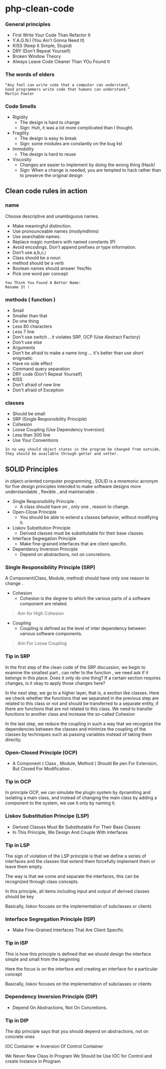 # php-clean-code

### General principles

- First Write Your Code Than Refactor It
- Y.A.G.N.I (You Ain't Gonna Need It)
- KISS (Keep It Simple, Stupid)
- DRY (Don't Repeat Yourself)
- Broken Window Theory
- Always Leave Code Cleaner Than YOu Found It

### The words of elders

```
“Any fool can write code that a computer can understand.
Good programmers write code that humans can understand.”
Martin Fowler
```

### Code Smells

- Rigidity
    - The design is hard to change
    - Sign: Huh, it was a lot more complicated than I thought.
- Fragility
    - The design is easy to break
    - Sign: some modules are constantly on the bug list
- Immobility
    - The design is hard to reuse
- Viscosity
    - Changes are easier to implement by doing the wrong thing (Hack)
    - Sign: When a change is needed, you are tempted to hack rather than to preserve
      the original design

## Clean code rules in action

### name

Choose descriptive and unambiguous names.

- Make meaningful distinction.
- Use pronounceable names (modymdhms)
- Use searchable names.
- Replace magic numbers with named constants (P)
- Avoid encodings. Don't append prefixes or type information.
- Don't use a,b,c,i
- Class should be a noun
- method should be a verb
- Boolean names should answer Yes/No
- Pick one word per concept

```text
You Think You Found A Better Name:
Rename It !
```

### methods ( function )

- Small
- Smaller than that
- Do one thing
- Less 80 characters
- Less 7 line
- Don't use switch .. it violates SRP, OCP (Use Abstract Factory)
- Don't use else
- Arguments
- Don't be afraid to make a name long ... it's better than use short enigmatic
- Have no side effect
- Command query separation
- DRY code (Don't Repeat Yourself)
- KISS
- Don't afraid of new line
- Don't afraid of Exception

### classes 

- Should be small
- SRP (Single Responsibility Principle)
- Cohesion
- Loose Coupling (Use Dependency Inversion)
- Less than 300 line
- Use Your Conventions

```
In no way should object states in the program be changed from outside,
they should be available through getter and setter.
```

## SOLID Principles 

in object-oriented computer programming , SOLID is a mnemonic acronym for five design principles intended to make software designs more understandable , flexible , and maintainable .

* Single Responsibility Principle .
  * A class should have on , only one , reason to change.
* Open-Close Principle
  * You should be able to extend a classes behavior, without modifying it.
* Liskov Substitution Principle
  * Derived classes must be substitutable for their base classes.
* Interface Segregation Principle
  * Make fine-grained interfaces that are client specific.
* Dependency Inversion Principle 
  * Depend on abstractions, not on concretions.

### Single Responsibility Principle (SRP)

A Component(Class, Module, method) should have only one reason to change .

* Cohesion
  * Cohesion is the degree to which the various parts of a software component are related.
> Aim for High Cohesion

* Coupling
  * Coupling is defined as the level of inter dependency between various software components.
> Aim For Loose Coupling

### Tip in SRP

In the first step of the clean code of the SRP discussion, we begin to examine the smallest part , can refer to the function , we need ask if it belongs in this place. Does it only do one thing? If a certain section requires changes, is it okay to apply those changes here?

In the next step, we go to a higher layer, that is, a section like classes.
Here we check whether the functions that we separated in the previous step are related to this class or not and should be transferred to a separate entity, if there are functions that are not related to this class. We need to transfer functions to another class and increase the so-called Cohesion

In the last step, we reduce the coupling in such a way that we recognize the dependencies between the classes and minimize the coupling of the classes by techniques such as passing variables instead of taking them directly.

### Open-Closed Principle (OCP)

* A Component ( Class , Module, Method ) Should Be pen For Extension, But Closed For Modification .

### Tip in OCP

In principle OCP, we can simulate the plugin system by dynamiting and isolating a main class, and instead of changing the main class by adding a component to the system, we use it only by naming it.

### Liskov Substitution Principe (LSP)

* Derived Classes Must Be Substitutable For Their Base Classes
* In This Principle, We Design And Couple With Interfaces

### Tip in LSP

The sign of violation of the LSP principle is that we define a series of interfaces and the classes that extend them forcefully implement them or leave them empty.

The way is that we come and separate the interfaces, this can be recognized through class concepts.

In this principle, all items including input and output of derived classes should be key

Basically, liskov focuses on the implementation of subclasses or clients

### Interface Segregation Principle (ISP)

* Make Fine-Grained Interfaces That Are Client Specific

### Tip in ISP

This is how this principle is defined that we should design the interface simple and small from the beginning

Here the focus is on the interface and creating an interface for a particular concept

Basically, liskov focuses on the implementation of subclasses or clients


### Dependency Inversion Principle (DIP)

* Depend On Abstractions, Not On Concretions.

### Tip in DIP

The dip principle says that you should depend on abstractions, not on concrete ones

IOC Container => Inversion Of Control Container

We Never New Class In Program We Should be Use IOC for Control and create Instance in Program 